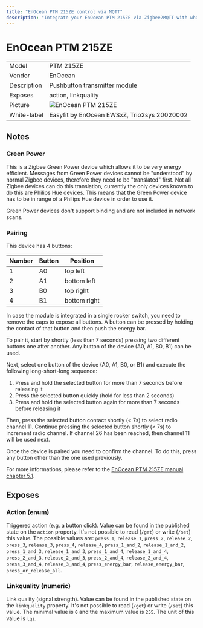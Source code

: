 ```yaml
---
title: "EnOcean PTM 215ZE control via MQTT"
description: "Integrate your EnOcean PTM 215ZE via Zigbee2MQTT with whatever smart home infrastructure you are using without the vendors bridge or gateway."
---
```


<!-- !!!! -->
<!-- ATTENTION: This file is auto-generated through docgen! -->
<!-- You can only edit the "## Notes"-Section. -->
<!-- !!!! -->

# EnOcean PTM 215ZE

|     |     |
|-----|-----|
| Model | PTM 215ZE  |
| Vendor  | EnOcean  |
| Description | Pushbutton transmitter module |
| Exposes | action, linkquality |
| Picture | ![EnOcean PTM 215ZE](https://psi-4ward.github.io/zigbee2mqtt.io/images/devices/PTM-215ZE.jpg) |
| White-label | Easyfit by EnOcean EWSxZ, Trio2sys 20020002 |


## Notes


### Green Power
This is a Zigbee Green Power device which allows it to be very energy efficient.
Messages from Green Power devices cannot be "understood" by normal Zigbee devices, therefore they need to be "translated" first.
Not all Zigbee devices can do this translation, currently the only devices known to do this are Philips Hue devices. This means that the Green Power device has to be in range of a Philips Hue device in order to use it.

Green Power devices don't support binding and are not included in network scans.

### Pairing
This device has 4 buttons:

| Number | Button | Position |
|-|-|-|
| 1 | A0 | top left |
| 2 | A1 | bottom left |
| 3 | B0 | top right |
| 4 | B1 | bottom right |

In case the module is integrated in a single rocker switch, you need to remove the caps to expose all buttons. A button can be pressed by holding the contact of that button and then push the energy bar.

To pair it, start by shortly (less than 7 seconds) pressing two different buttons one after another. Any button of the device (A0, A1, B0, B1) can be used.

Next, select one button of the device (A0, A1, B0, or B1) and execute the following long-short-long sequence:

1. Press and hold the selected button for more than 7 seconds before releasing it
2. Press the selected button quickly (hold for less than 2 seconds)
3. Press and hold the selected button again for more than 7 seconds before releasing it

Then, press the selected button contact shortly (< 7s) to select radio channel 11. Continue pressing the selected button shortly (< 7s) to increment radio channel. If channel 26 has been reached, then channel 11 will be used next.

Once the device is paired you need to confirm the channel. To do this, press any button other than the one used previously.

For more informations, please refer to the [EnOcean PTM 215ZE manual chapter 5.1](https://www.enocean.com/en/products/enocean_modules_24ghz/ptm-215ze/user-manual-pdf/).



## Exposes

### Action (enum)
Triggered action (e.g. a button click).
Value can be found in the published state on the `action` property.
It's not possible to read (`/get`) or write (`/set`) this value.
The possible values are: `press_1`, `release_1`, `press_2`, `release_2`, `press_3`, `release_3`, `press_4`, `release_4`, `press_1_and_2`, `release_1_and_2`, `press_1_and_3`, `release_1_and_3`, `press_1_and_4`, `release_1_and_4`, `press_2_and_3`, `release_2_and_3`, `press_2_and_4`, `release_2_and_4`, `press_3_and_4`, `release_3_and_4`, `press_energy_bar`, `release_energy_bar`, `press_or_release_all`.

### Linkquality (numeric)
Link quality (signal strength).
Value can be found in the published state on the `linkquality` property.
It's not possible to read (`/get`) or write (`/set`) this value.
The minimal value is `0` and the maximum value is `255`.
The unit of this value is `lqi`.

